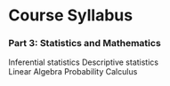 # Course Syllabus

### Part 3: Statistics and Mathematics
Inferential statistics Descriptive statistics  
Linear Algebra Probability Calculus

